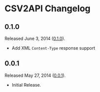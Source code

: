 # CSV2API Changelog

## 0.1.0

Released June 3, 2014 ([0.1.0](https://github.com/jonahoffline/csv2api/tree/v0.1.0)).

* Add XML `Content-Type` response support

## 0.0.1

Released May 27, 2014 ([0.0.1](https://github.com/jonahoffline/csv2api/tree/v0.0.1)).

* Initial Release.
